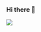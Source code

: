### Hi there 👋

![](https://github-readme-stats.vercel.app/api?username=lucasmfredmark&count_private=true&show_icons=true)

<!--
**lucasmfredmark/lucasmfredmark** is a ✨ _special_ ✨ repository because its `README.md` (this file) appears on your GitHub profile.

Here are some ideas to get you started:

- 🔭 I’m currently working on ...
- 🌱 I’m currently learning ...
- 👯 I’m looking to collaborate on ...
- 🤔 I’m looking for help with ...
- 💬 Ask me about ...
- 📫 How to reach me: ...
- 😄 Pronouns: ...
- ⚡ Fun fact: ...
-->
